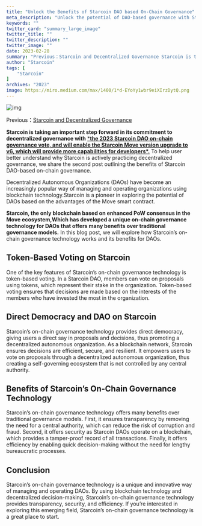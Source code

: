 ```yaml
---
title: "Unlock the Benefits of Starcoin DAO based On-Chain Governance"
meta_description: "Unlock the potential of DAO-based governance with Starcoin's on-chain solutions with Move."
keywords: ""
twitter_card: "summary_large_image"
twitter_title: ""
twitter_description: ""
twitter_image: ""
date: 2023-02-28
summary: "Previous：Starcoin and Decentralized Governance Starcoin is taking an important step forward in its commitment to decentralized governance..."
author: "Starcoin"
tags: [
    "Starcoin"
]
archives: "2023"
image: https://miro.medium.com/max/1400/1*d-EYoYy1wbr9eiXIrzDytQ.png
---
```


![img](https://miro.medium.com/max/1400/1*d-EYoYy1wbr9eiXIrzDytQ.png)

Previous：[Starcoin and Decentralized Governance](https://medium.com/@starcoin/starcoin-and-decentralized-governance-ede422e106aa)

**Starcoin is taking an important step forward in its commitment to decentralized governance with** [***the 2023 Starcoin DAO on-chain governance vote, and will enable the Starcoin Move version upgrade to v6, which will provide more capabilities for developers\*.**](https://twitter.com/StarcoinSTC/status/1628273434794016768) To help user better understand why Starcoin is actively practicing decentralized governance, we share the second post outlining the benefits of Starcoin DAO-based on-chain governance.

Decentralized Autonomous Organizations (DAOs) have become an increasingly popular way of managing and operating organizations using blockchain technology.Starcoin is a pioneer in exploring the potential of DAOs based on the advantages of the Move smart contract.

**Starcoin, the only blockchain based on enhanced PoW consensus in the Move ecosystem,Which has developed a unique on-chain governance technology for DAOs that offers many benefits over traditional governance models.** In this blog post, we will explore how Starcoin’s on-chain governance technology works and its benefits for DAOs.

## Token-Based Voting on Starcoin

One of the key features of Starcoin’s on-chain governance technology is token-based voting. In a Starcoin DAO, members can vote on proposals using tokens, which represent their stake in the organization. Token-based voting ensures that decisions are made based on the interests of the members who have invested the most in the organization.

## **Direct Democracy and DAO on Starcoin**

Starcoin’s on-chain governance technology provides direct democracy, giving users a direct say in proposals and decisions, thus promoting a decentralized autonomous organization. As a blockchain network, Starcoin ensures decisions are efficient, secure, and resilient. It empowers users to vote on proposals through a decentralized autonomous organization, thus creating a self-governing ecosystem that is not controlled by any central authority.

## Benefits of Starcoin’s On-Chain Governance Technology

Starcoin’s on-chain governance technology offers many benefits over traditional governance models. First, it ensures transparency by removing the need for a central authority, which can reduce the risk of corruption and fraud. Second, it offers security as Starcoin DAOs operate on a blockchain, which provides a tamper-proof record of all transactions. Finally, it offers efficiency by enabling quick decision-making without the need for lengthy bureaucratic processes.

## Conclusion

Starcoin’s on-chain governance technology is a unique and innovative way of managing and operating DAOs. By using blockchain technology and decentralized decision-making, Starcoin’s on-chain governance technology provides transparency, security, and efficiency. If you’re interested in exploring this emerging field, Starcoin’s on-chain governance technology is a great place to start.